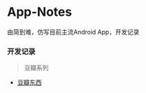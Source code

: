 # App-Notes
由简到难，仿写目前主流Android App，开发记录

### 开发记录

> 豆瓣系列 

- [豆瓣东西](https://github.com/msandroid/App-Notes/blob/master/douban/doubanDX.md)   

